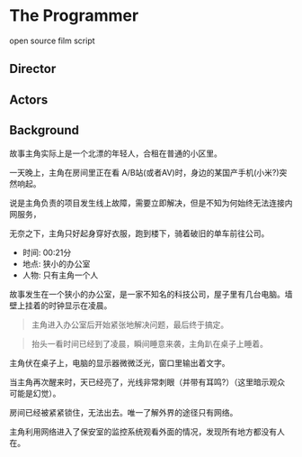 
# The Programmer

open source film script

## Director

## Actors

## Background

故事主角实际上是一个北漂的年轻人，合租在普通的小区里。

一天晚上，主角在房间里正在看 A/B站(或者AV)时，身边的某国产手机(小米?)突然响起。

说是主角负责的项目发生线上故障，需要立即解决，但是不知为何始终无法连接内网服务，

无奈之下，主角只好起身穿好衣服，跑到楼下，骑着破旧的单车前往公司。

+ 时间: 00:21分
+ 地点: 狭小的办公室
+ 人物: 只有主角一个人

故事发生在一个狭小的办公室，是一家不知名的科技公司，屋子里有几台电脑。墙壁上挂着的时钟显示在凌晨。

> 主角进入办公室后开始紧张地解决问题，最后终于搞定。

> 抬头一看时间已经到了凌晨，瞬间睡意来袭，主角趴在桌子上睡着。

主角伏在桌子上，电脑的显示器微微泛光，窗口里输出着文字。

当主角再次醒来时，天已经亮了，光线非常刺眼（并带有耳鸣?）（这里暗示观众可能是幻觉）。

房间已经被紧紧锁住，无法出去。唯一了解外界的途径只有网络。

主角利用网络进入了保安室的监控系统观看外面的情况，发现所有地方都没有人在。


